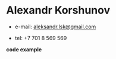 # Alexandr Korshunov

* e-mail: aleksandr.lsk@gmail.com

* tel: +7 701 8 569 569












**code example**






